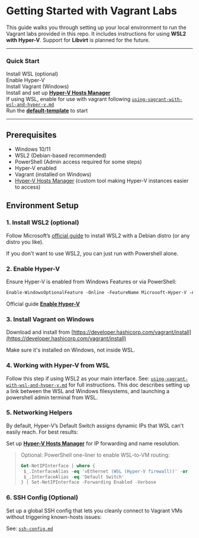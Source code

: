 # Getting Started with Vagrant Labs

This guide walks you through setting up your local environment to run the Vagrant labs provided in this repo. It includes instructions for using **WSL2 with Hyper-V**. Support for **Libvirt** is planned for the future.

---
### Quick Start
Install WSL (optional)  
Enable Hyper-V  
Install Vagrant (Windows)  
Install and set up [**Hyper-V Hosts Manager**](https://github.com/hayeseoin/hyper-v-hosts-manager)  
If using WSL, enable for use with vagrant following [`using-vagrant-with-wsl-and-hyper-v.md`](using-vagrant-with-wsl-and-hyper-v.md)  
Run the [**default-template**](../starter-templates/hyper-v/default-setup/) to start  

---

## Prerequisites

- Windows 10/11
- WSL2 (Debian-based recommended)
- PowerShell (Admin access required for some steps)
- Hyper-V enabled
- Vagrant (installed on Windows)
- [Hyper-V Hosts Manager](https://github.com/hayeseoin/hyper-v-hosts-manager) (custom tool making Hyper-V instances easier to access)

## Environment Setup

### 1. Install WSL2 (optional)
Follow Microsoft’s [official guide](https://learn.microsoft.com/en-us/windows/wsl/install) to install WSL2 with a Debian distro (or any distro you like).

If you don't want to use WSL2, you can just run with Powershell alone.

### 2. Enable Hyper-V
Ensure Hyper-V is enabled from Windows Features or via PowerShell: 

```ps
Enable-WindowsOptionalFeature -Online -FeatureName Microsoft-Hyper-V -All
```
Official guide [**Enable Hyper-V**](https://learn.microsoft.com/en-us/windows-server/virtualization/hyper-v/get-started/install-hyper-v)

### 3. Install Vagrant on Windows
Download and install from [https://developer.hashicorp.com/vagrant/install](https://developer.hashicorp.com/vagrant/install)

Make sure it's installed on Windows, not inside WSL.

### 4. Working with Hyper-V from WSL
Follow this step if using WSL2 as your main interface. See: [`using-vagrant-with-wsl-and-hyper-v.md`](using-vagrant-with-wsl-and-hyper-v.md) for full instructions. This doc describes setting up a link between the WSL and Windows filesystems, and launching a powershell admin terminal from WSL. 

### 5. Networking Helpers
By default, Hyper-V’s Default Switch assigns dynamic IPs that WSL can't easily reach. For best results:

Set up [**Hyper-V Hosts Manager**](https://github.com/hayeseoin/hyper-v-hosts-manager) for IP forwarding and name resolution.

> Optional: PowerShell one-liner to enable WSL-to-VM routing:
>
> ```ps
> Get-NetIPInterface | where {
>  $_.InterfaceAlias -eq 'vEthernet (WSL (Hyper-V firewall))' -or
>  $_.InterfaceAlias -eq 'Default Switch'
>} | Set-NetIPInterface -Forwarding Enabled -Verbose
>```

### 6. SSH Config (Optional)
Set up a global SSH config that lets you cleanly connect to Vagrant VMs without triggering known-hosts issues:

See: [`ssh-config.md`](ssh-config.md)